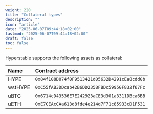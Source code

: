 ```yaml
---
weight: 220
title: "Collateral types"
description: ""
icon: "article"
date: "2025-06-07T09:44:18+02:00"
lastmod: "2025-06-07T09:44:18+02:00"
draft: false
toc: false
---
```


Hyperstable supports the following assets as collateral:

| Name | Contract address |
|:-----|:-----------------|
| HYPE | `0x84f108D074f0F9513421d05632D4291cEa8cdd0b` |
| wstHYPE | `0xC55fAB3DDcab42B6DD2358FBDc59950F832f67Fc` |
| uBTC | `0x6714cD43536E7E242923aCE3d301a3311DBca6BB` |
| uETH | `0xE7CEAcCAa613d8fde4e214d7F71c85933cD1F531` |
